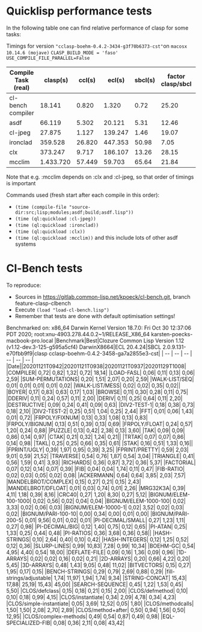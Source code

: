 # Quicklisp performance tests
In the following table one can find relative performance of clasp for some tasks:

Timings for version `"cclasp-boehm-0.4.2-3434-g3f70b6373-cst"`on `macosx 10.14.6 (mojave)` `CLASP_BUILD_MODE = 'faso'` `USE_COMPILE_FILE_PARALLEL=False`

| Compile Task (real)| clasp(s) | ccl(s) | ecl(s) | sbcl(s) | factor clasp/sbcl | factor clasp/ecl |factor ecl/sbcl |
| ------------------ | -------- | ------ | -------| --------| ----------------- | ---------------- | ---------------| 
| cl-bench compiler|18.141|0.820|1.320|0.72|25.20|13.74|22.12|
| asdf |66.119|5.302|20.121|5.31|12.46|3.29|12.47|
| cl-jpeg  |27.875|1.127|139.247|1.46|19.07|0.20|24.73|
| ironclad |359.528|26.820|447.353|50.98|7.05|0.80|13.41|
| clx  |373.247|9.717|186.107|13.26|28.15|2.01|38.41|
| mcclim|1.433.720|57.449|59.703|65.64|21.84|2.56|24.96|

Note that e.g. :mcclim depends on :clx and :cl-jpeg, so that order of timings is important

Commands used (fresh start after each compile in this order):
* `(time (compile-file "source-dir:src;lisp;modules;asdf;build;asdf.lisp"))`
* `(time (ql:quickload :cl-jpeg))`
* `(time (ql:quickload :ironclad))`
* `(time (ql:quickload :clx))`
* `(time (ql:quickload :mcclim))` and this include lots of other asdf systems

# Cl-Bench tests
To reproduce:

* Sources in https://gitlab.common-lisp.net/kpoeck/cl-bench.git, branch feature-clasp-clbench
* Execute `(load "load-cl-bench.lisp")`
* Remember that tests are done with default optimisation settings!

Benchmarked on: x86_64 Darwin Kernel Version 18.7.0: Fri Oct 30 12:37:06 PDT 2020; root:xnu-4903.278.44.0.2~1/RELEASE_X86_64 karsten-poecks-macbook-pro.local
|Benchmark|Best|Clozure Common Lisp Version 1.12 (v1.12-dev.3-125-g595a5cf4) DarwinX8664|ECL 20.4.24|SBCL 2.0.9.131-e70fbb9f9|clasp cclasp-boehm-0.4.2-3458-ga7a2855e3-cst|
| -- | -- | -- | -- | -- | -- |
|Date||20201121T0942|20201121T0938|20201121T0937|20201129T1008|
|COMPILER|      0,72|      0,82|      1,32|      0,72|     18,14|
|LOAD-FASL|      0,06|      0,11|      0,13|      0,06|      2,59|
|SUM-PERMUTATIONS|      0,20|      1,51|      2,07|      0,20|      2,59|
|WALK-LIST/SEQ|      0,01|      0,01|      0,01|      0,01|      0,02|
|WALK-LIST/MESS|      0,02|      0,02|      0,35|      0,02||
|BOYER|      0,17|      0,83|      0,63|      0,17|      1,03|
|BROWSE|      0,11|      0,30|      0,28|      0,11|      0,75|
|DDERIV|      0,11|      0,24|      0,57|      0,11|      2,00|
|DERIV|      0,11|      0,25|      0,64|      0,11|      2,20|
|DESTRUCTIVE|      0,09|      0,24|      0,41|      0,09|      0,63|
|DIV2-TEST-1|      0,18|      0,38|      0,73|      0,18|      2,10|
|DIV2-TEST-2|      0,25|      0,51|      1,04|      0,25|      2,44|
|FFT|      0,01|      0,06|      1,43|      0,01|      0,72|
|FRPOLY/FIXNUM|      0,13|      0,33|      1,08|      0,13|      0,83|
|FRPOLY/BIGNUM|      0,13|      0,51|      0,39|      0,13|      0,69|
|FRPOLY/FLOAT|      0,24|      0,57|      1,20|      0,24|      0,88|
|PUZZLE|      0,13|      0,42|      2,38|      0,13|      3,60|
|TAK|      0,09|      0,09|      0,86|      0,14|      0,97|
|CTAK|      0,21|      0,32|      1,24|      0,21||
|TRTAK|      0,07|      0,07|      0,86|      0,14|      0,98|
|TAKL|      0,25|      0,25|      0,66|      0,35|      0,61|
|STAK|      0,16|      0,51|      1,33|      0,16||
|FPRINT/UGLY|      0,39|      1,97|      0,95|      0,39|      3,25|
|FPRINT/PRETTY|      0,59|      2,03|      9,01|      0,59|     21,52|
|TRAVERSE|      0,54|      0,76|      1,87|      0,54|      3,04|
|TRIANGLE|      0,41|      0,56|      1,59|      0,41|      3,93|
|RICHARDS|      0,36|      0,87|      3,72|      0,36|      5,37|
|FACTORIAL|      0,07|      0,12|      0,14|      0,07|      0,39|
|FIB|      0,04|      0,04|      1,74|      0,11|      0,47|
|FIB-RATIO|      0,02|      0,03|      0,05|      0,02|      0,08|
|ACKERMANN|      0,64|      0,64|      3,85|      2,03|      7,57|
|MANDELBROT/COMPLEX|      0,15|      0,27|      0,21|      0,15|      2,43|
|MANDELBROT/DFLOAT|      0,01|      0,03|      0,74|      0,01|      2,26|
|MRG32K3A|      0,39|      4,11|      1,18|      0,39|      8,16|
|CRC40|      0,27|      1,20|      8,30|      0,27|      5,12|
|BIGNUM/ELEM-100-1000|      0,02|      0,56|      0,02|      0,04|      0,04|
|BIGNUM/ELEM-1000-100|      0,02|      3,33|      0,02|      0,06|      0,03|
|BIGNUM/ELEM-10000-1|      0,02|      3,52|      0,02|      0,03|      0,02|
|BIGNUM/PARI-100-10|      0,00|      0,34|      0,00|      0,01|      0,00|
|BIGNUM/PARI-200-5|      0,01|      9,56|      0,01|      0,02|      0,01|
|PI-DECIMAL/SMALL|      0,27|      1,23|      1,11|      0,27|      0,98|
|PI-DECIMAL/BIG|      0,12|      1,40|      0,75|      0,12|      0,65|
|PI-ATAN|      0,25|      1,33|      0,25|      0,44|      0,48|
|PI-RATIOS|      0,36|      3,68|      0,36|      0,58||
|HASH-STRINGS|      0,10|      2,64|      0,40|      0,10|      0,42|
|HASH-INTEGERS|      0,12|      1,25|      0,52|      0,12|      0,36|
|SLURP-LINES|      0,99|     10,83|      7,28|      0,99|     10,34|
|BOEHM-GC|      0,54|      4,95|      4,40|      0,54|     18,00|
|DEFLATE-FILE|      0,09|      0,16|      1,36|      0,09|      0,96|
|1D-ARRAYS|      0,02|      0,02|      0,16|      0,02|      0,21|
|2D-ARRAYS|      0,20|      0,66|      4,22|      0,20|      5,45|
|3D-ARRAYS|      0,48|      1,43|      9,05|      0,48|     11,02|
|BITVECTORS|      0,15|      0,27|      1,95|      0,17|      0,15|
|BENCH-STRINGS|      0,29|      0,79|      2,69|      0,88|      0,29|
|fill-strings/adjustable|      1,74|     11,97|      1,94|      1,74|      9,34|
|STRING-CONCAT|     15,43|     17,88|     25,19|     15,43|     45,00|
|SEARCH-SEQUENCE|      0,45|      1,22|      1,53|      0,45|      5,50|
|CLOS/defclass|      0,15|      0,18|      0,21|      0,15|      2,00|
|CLOS/defmethod|      0,10|      0,10|      0,18|      0,99|      4,15|
|CLOS/instantiate|      0,34|      2,09|      4,78|      0,34|      4,23|
|CLOS/simple-instantiate|      0,05|      3,69|     12,52|      0,05|      1,80|
|CLOS/methodcalls|      1,50|      1,50|      2,08|      2,70|      2,89|
|CLOS/method+after|      0,50|      0,94|      1,56|      0,50|     12,95|
|CLOS/complex-methods|      0,49|      0,54|      0,87|      0,49|      0,98|
|EQL-SPECIALIZED-FIB|      0,08|      0,36|      2,11|      0,08|     43,42|